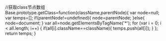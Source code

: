//获取class节点数组
Base.prototype.getClass=function(className,parentNode){
	var node=null;
	var temps=[];
	if(parentNode!=undefined){
		node=parentNode;
	}else{
		node=document;
	}
	var all=node.getElementsByTagName('*');
	for (var i = 0; i < all.length; i++) {
		if(all[i].className==className){
			temps.push(all[i]);
		}
	};
	return temps;
}